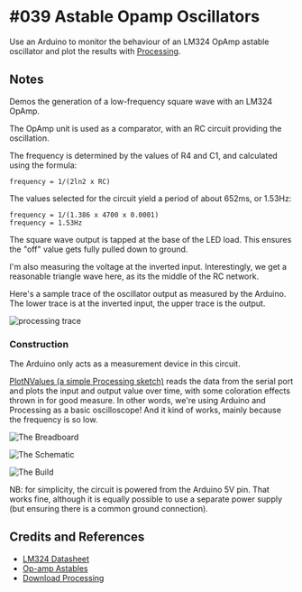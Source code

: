 # #039 Astable Opamp Oscillators

Use an Arduino to monitor the behaviour of an LM324 OpAmp astable oscillator and plot the results with [Processing](https://www.processing.org).


## Notes

Demos the generation of a low-frequency square wave with an LM324 OpAmp.

The OpAmp unit is used as a comparator, with an RC circuit providing the oscillation.

The frequency is determined by the values of R4 and C1, and calculated using the formula:

    frequency = 1/(2ln2 x RC)

The values selected for the circuit yield a period of about 652ms, or 1.53Hz:

    frequency = 1/(1.386 x 4700 x 0.0001)
    frequency = 1.53Hz

The square wave output is tapped at the base of the LED load. This ensures the "off" value gets fully pulled down to ground.

I'm also measuring the voltage at the inverted input. Interestingly, we get a reasonable triangle wave here, as its the middle of the RC network.

Here's a sample trace of the oscillator output as measured by the Arduino.
The lower trace is at the inverted input, the upper trace is the output.

![processing trace](./assets/processing_trace.png?raw=true)

### Construction

The Arduino only acts as a measurement device in this circuit.

[PlotNValues (a simple Processing sketch)](../../processing/PlotNValues) reads the data from the serial port and plots the input and output value over time, with some coloration effects thrown in for good measure. In other words, we're using Arduino and Processing as a basic oscilloscope! And it kind of works, mainly because the frequency is so low.

![The Breadboard](./assets/AstableOpamp_bb.jpg?raw=true)

![The Schematic](./assets/AstableOpamp_schematic.jpg?raw=true)

![The Build](./assets/AstableOpamp_build.jpg?raw=true)

NB: for simplicity, the circuit is powered from the Arduino 5V pin.
That works fine, although it is equally possible to use a separate power supply (but ensuring there is a common ground connection).

## Credits and References

* [LM324 Datasheet](https://www.futurlec.com/Linear/LM324N.shtml)
* [Op-amp Astables](http://www.learnabout-electronics.org/Oscillators/osc42.php)
* [Download Processing](https://www.processing.org/download/)
